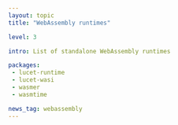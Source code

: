```yaml
---
layout: topic
title: "WebAssembly runtimes"

level: 3

intro: List of standalone WebAssembly runtimes

packages:
 - lucet-runtime
 - lucet-wasi
 - wasmer
 - wasmtime

news_tag: webassembly
---
```

